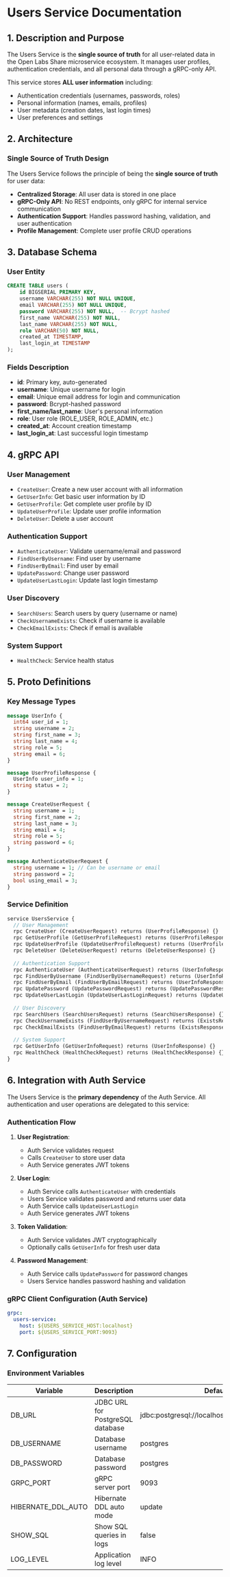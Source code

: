 # Users Service Documentation

## 1. Description and Purpose

The Users Service is the **single source of truth** for all user-related data in the Open Labs Share microservice ecosystem. It manages user profiles, authentication credentials, and all personal data through a gRPC-only API. 

This service stores **ALL user information** including:
- Authentication credentials (usernames, passwords, roles)
- Personal information (names, emails, profiles)
- User metadata (creation dates, last login times)
- User preferences and settings

## 2. Architecture

### Single Source of Truth Design

The Users Service follows the principle of being the **single source of truth** for user data:

- **Centralized Storage**: All user data is stored in one place
- **gRPC-Only API**: No REST endpoints, only gRPC for internal service communication
- **Authentication Support**: Handles password hashing, validation, and user authentication
- **Profile Management**: Complete user profile CRUD operations

## 3. Database Schema

### User Entity

```sql
CREATE TABLE users (
    id BIGSERIAL PRIMARY KEY,
    username VARCHAR(255) NOT NULL UNIQUE,
    email VARCHAR(255) NOT NULL UNIQUE,
    password VARCHAR(255) NOT NULL,  -- Bcrypt hashed
    first_name VARCHAR(255) NOT NULL,
    last_name VARCHAR(255) NOT NULL,
    role VARCHAR(50) NOT NULL,
    created_at TIMESTAMP,
    last_login_at TIMESTAMP
);
```

### Fields Description

- **id**: Primary key, auto-generated
- **username**: Unique username for login
- **email**: Unique email address for login and communication
- **password**: Bcrypt-hashed password
- **first_name/last_name**: User's personal information
- **role**: User role (ROLE_USER, ROLE_ADMIN, etc.)
- **created_at**: Account creation timestamp
- **last_login_at**: Last successful login timestamp

## 4. gRPC API


### User Management

- `CreateUser`: Create a new user account with all information
- `GetUserInfo`: Get basic user information by ID
- `GetUserProfile`: Get complete user profile by ID
- `UpdateUserProfile`: Update user profile information
- `DeleteUser`: Delete a user account

### Authentication Support

- `AuthenticateUser`: Validate username/email and password
- `FindUserByUsername`: Find user by username
- `FindUserByEmail`: Find user by email
- `UpdatePassword`: Change user password
- `UpdateUserLastLogin`: Update last login timestamp

### User Discovery

- `SearchUsers`: Search users by query (username or name)
- `CheckUsernameExists`: Check if username is available
- `CheckEmailExists`: Check if email is available

### System Support

- `HealthCheck`: Service health status

## 5. Proto Definitions

### Key Message Types

```proto
message UserInfo {
  int64 user_id = 1;
  string username = 2;
  string first_name = 3;
  string last_name = 4;
  string role = 5;
  string email = 6;
}

message UserProfileResponse {
  UserInfo user_info = 1;
  string status = 2;
}

message CreateUserRequest {
  string username = 1;
  string first_name = 2;
  string last_name = 3;
  string email = 4;
  string role = 5;
  string password = 6;
}

message AuthenticateUserRequest {
  string username = 1; // Can be username or email
  string password = 2;
  bool using_email = 3;
}
```

### Service Definition

```proto
service UsersService {
  // User Management
  rpc CreateUser (CreateUserRequest) returns (UserProfileResponse) {}
  rpc GetUserProfile (GetUserProfileRequest) returns (UserProfileResponse) {}
  rpc UpdateUserProfile (UpdateUserProfileRequest) returns (UserProfileResponse) {}
  rpc DeleteUser (DeleteUserRequest) returns (DeleteUserResponse) {}
  
  // Authentication Support
  rpc AuthenticateUser (AuthenticateUserRequest) returns (UserInfoResponse) {}
  rpc FindUserByUsername (FindUserByUsernameRequest) returns (UserInfoResponse) {}
  rpc FindUserByEmail (FindUserByEmailRequest) returns (UserInfoResponse) {}
  rpc UpdatePassword (UpdatePasswordRequest) returns (UpdatePasswordResponse) {}
  rpc UpdateUserLastLogin (UpdateUserLastLoginRequest) returns (UpdateUserLastLoginResponse) {}
  
  // User Discovery
  rpc SearchUsers (SearchUsersRequest) returns (SearchUsersResponse) {}
  rpc CheckUsernameExists (FindUserByUsernameRequest) returns (ExistsResponse) {}
  rpc CheckEmailExists (FindUserByEmailRequest) returns (ExistsResponse) {}
  
  // System Support
  rpc GetUserInfo (GetUserInfoRequest) returns (UserInfoResponse) {}
  rpc HealthCheck (HealthCheckRequest) returns (HealthCheckResponse) {}
}
```

## 6. Integration with Auth Service

The Users Service is the **primary dependency** of the Auth Service. All authentication and user operations are delegated to this service:

### Authentication Flow

1. **User Registration**:
   - Auth Service validates request
   - Calls `CreateUser` to store user data
   - Auth Service generates JWT tokens

2. **User Login**:
   - Auth Service calls `AuthenticateUser` with credentials
   - Users Service validates password and returns user data
   - Auth Service calls `UpdateUserLastLogin`
   - Auth Service generates JWT tokens

3. **Token Validation**:
   - Auth Service validates JWT cryptographically
   - Optionally calls `GetUserInfo` for fresh user data

4. **Password Management**:
   - Auth Service calls `UpdatePassword` for password changes
   - Users Service handles password hashing and validation

### gRPC Client Configuration (Auth Service)

```yaml
grpc:
  users-service:
    host: ${USERS_SERVICE_HOST:localhost}
    port: ${USERS_SERVICE_PORT:9093}
```

## 7. Configuration

### Environment Variables

| Variable             | Description                      | Default                                          |
|----------------------|----------------------------------|--------------------------------------------------|
| DB_URL               | JDBC URL for PostgreSQL database | jdbc:postgresql://localhost:5432/users_service   |
| DB_USERNAME          | Database username                | postgres                                         |
| DB_PASSWORD          | Database password                | postgres                                         |
| GRPC_PORT            | gRPC server port                 | 9093                                             |
| HIBERNATE_DDL_AUTO   | Hibernate DDL auto mode          | update                                           |
| SHOW_SQL             | Show SQL queries in logs         | false                                            |
| LOG_LEVEL            | Application log level            | INFO                                             |
